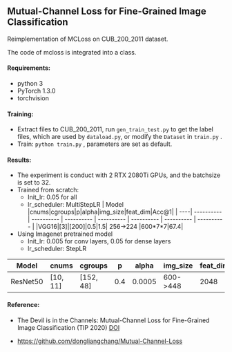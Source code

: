 ## Mutual-Channel Loss for Fine-Grained Image Classification

Reimplementation of MCLoss on CUB_200_2011 dataset. 

The code of mcloss is integrated into a class.

#### Requirements:

- python 3
- PyTorch 1.3.0
- torchvision

#### Training:

- Extract files to CUB_200_2011, run `gen_train_test.py` to get the label files, which are used by `dataload.py`, or modify the `Dataset` in `train.py` .
- Train: `python train.py` , parameters are set as default.

#### Results:

- The experiment is conduct with 2 RTX 2080Ti GPUs, and the batchsize is set to 32.
- Trained from scratch:
  - Init_lr: 0.05 for all
  - lr_scheduler: MultiStepLR
| Model |cnums|cgroups|p|alpha|img_size|feat_dim|Acc@1|
| ----| ---------- | ---------- | ---------- | ---------- | ---------- | ---------- | ---------- |
|VGG16|[3]|[200]|0.5|1.5| 256->224 |600\*7\*7|67.4|
- Using Imagenet pretrained model
  - Init_lr: 0.005 for conv layers, 0.05 for dense layers
  - lr_scheduler: StepLR

| Model |cnums|cgroups|p|alpha|img_size|feat_dim|Acc@1|
| ----| ---------- | ---------- | ---------- | ---------- | ---------- | ---------- | ---------- |
| ResNet50  |[10, 11]|[152, 48]|0.4|0.0005| 600->448 | 2048 |86.9|

#### Reference:

- The Devil is in the Channels: Mutual-Channel Loss for Fine-Grained Image Classification (TIP 2020) [DOI](https://doi.org/10.1109/TIP.2020.2973812)

- https://github.com/dongliangchang/Mutual-Channel-Loss





